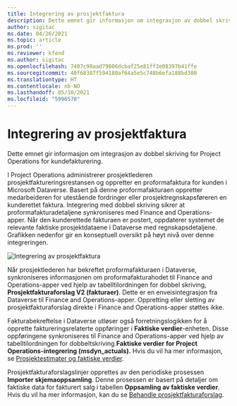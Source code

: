 ```yaml
---
title: Integrering av prosjektfaktura
description: Dette emnet gir informasjon om integrasjon av dobbel skriving for Project Operations for kundefakturering.
author: sigitac
ms.date: 04/26/2021
ms.topic: article
ms.prod: ''
ms.reviewer: kfend
ms.author: sigitac
ms.openlocfilehash: 7407c98aad79806dcbaf25e81ff3e08397b41ffe
ms.sourcegitcommit: 40f68387f594180af64a5e5c748b6efa188bd300
ms.translationtype: HT
ms.contentlocale: nb-NO
ms.lasthandoff: 05/10/2021
ms.locfileid: "5996578"
---
```

# <a name="project-invoice-integration"></a>Integrering av prosjektfaktura

Dette emnet gir informasjon om integrasjon av dobbel skriving for Project Operations for kundefakturering.

I Project Operations administrerer prosjektlederen prosjektfaktureringsrestansen og oppretter en proformafaktura for kunden i Microsoft Dataverse. Basert på denne proformafakturaen oppretter medarbeideren for utestående fordringer eller prosjektregnskapsføreren en kunderettet faktura. Integrering med dobbel skriving sikrer at proformafakturadetaljene synkroniseres med Finance and Operations-apper. Når den kunderettede fakturaen er postert, oppdaterer systemet de relevante faktiske prosjektdataene i Dataverse med regnskapsdetaljene. Grafikken nedenfor gir en konseptuell oversikt på høyt nivå over denne integreringen.

   ![Integrering av prosjektfaktura](./media/DW5Invoicing.png)

Når prosjektlederen har bekreftet proformafakturaen i Dataverse, synkroniseres informasjonen om proformafakturahodet til Finance and Operations-apper ved hjelp av tabelltilordningen for dobbel skriving, **Prosjektfakturaforslag V2 (fakturaer)**. Dette er en enveisintegrasjon fra Dataverse til Finance and Operations-apper. Oppretting eller sletting av prosjektfakturaforslag direkte i Finance and Operations-apper støttes ikke.

Fakturabekreftelse i Dataverse utløser også forretningslogikken for å opprette faktureringsrelaterte oppføringer i **Faktiske verdier**-enheten. Disse oppføringene synkroniseres til Finance and Operations-apper ved hjelp av tabelltilordningen for dobbeltskriving **Faktiske verdier for Project Operations-integrering (msdyn\_actuals).** Hvis du vil ha mer informasjon, se [Prosjektestimater og faktiske verdier](resource-dual-write-estimates-actuals.md). 

Prosjektfakturaforslagslinjer opprettes av den periodiske prosessen **Importer skjemaoppsamling**. Denne prosessen er basert på detaljer om faktiske data for fakturert salg i tabellen **Oppsamling av faktiske verdier**. Hvis du vil ha mer informasjon, kan du se [Behandle prosjektfakturaforslag](../invoicing/format-update-project-invoice-proposals.md#create-project-invoice-proposals). 

